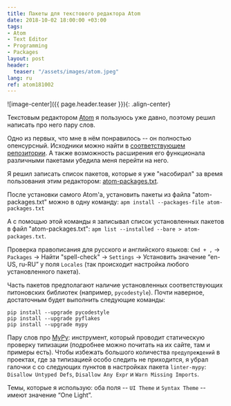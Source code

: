 ```yaml
---
title: Пакеты для текстового редактора Atom
date: 2018-10-02 18:00:00 +03:00
tags:
- Atom
- Text Editor
- Programming
- Packages
layout: post
header:
  teaser: "/assets/images/atom.jpeg"
lang: ru
ref: atom181002
---
```


![image-center]({{ page.header.teaser }}){: .align-center}

Текстовым редактором [Atom](https://atom.io) я пользуюсь уже давно, поэтому решил написать про него пару слов.

Одно из первых, что мне в нём понравилось -- он полностью опенсурсный. Исходники можно найти в [соответствующем репозитории](https://github.com/atom/atom). А также возможность расширения его функционала различными пакетами убедила меня перейти на него.

Я решил записать список пакетов, которые я уже "насобирал" за время пользования этим редактором: [atom-packages.txt](/data/atom-packages.txt).

После установки самого Atom'a, установить пакеты из файла "atom-packages.txt" можно в одну команду: `apm install --packages-file atom-packages.txt`

А с помощью этой команды я записывал список установленных пакетов в файл "atom-packages.txt": `apm list --installed --bare > atom-packages.txt`.

Проверка правописания для русского и английского языков: `Cmd + ,` -> `Packages` -> Найти "spell-check" -> `Settings` -> Установить значение “en-US, ru-RU” у поля `Locales` (так происходит настройка любого установленного пакета).

Часть пакетов предполагают наличие установленных соответствующих питоновских библиотек (например, `pycodestyle`). Почти наверное, достаточным будет выполнить следующие команды:
```
pip install --upgrade pycodestyle
pip install --upgrade pyflakes
pip install --upgrade mypy
```

Пару слов про [MyPy](http://mypy-lang.org/index.html): инструмент, который проводит статическую проверку типизации (подробнее можно почитать на их сайте, там и примеры есть). Чтобы избежать большого количества `предупреждений` в проектах, где за типизацией особо следить не приходится, я убрал галочки с со следующих пунктов в настройках пакета `linter-mypy`: `Disallow Untyped Defs`, `Disallow Any Expr` и `Warn Missing Imports`.

Темы, которые я использую: оба поля -- `UI Theme` и `Syntax Theme` -- имеют значение “One Light”.
